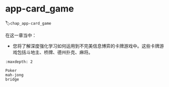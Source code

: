 

<!--
 * @version:
 * @Author:  StevenJokess（蔡舒起） https://github.com/StevenJokess
 * @Date: 2023-05-14 01:47:05
 * @LastEditors:  StevenJokess（蔡舒起） https://github.com/StevenJokess
 * @LastEditTime: 2023-06-16 22:21:33
 * @Description:
 * @Help me: make friends by a867907127@gmail.com and help me get some “foreign” things or service I need in life; 如有帮助，请赞助，失业3年了。![支付宝收款码](https://github.com/StevenJokess/d2rl/blob/master/img/%E6%94%B6.jpg)
 * @TODO::
 * @Reference:
-->
# app-card_game
:label:`chap_app-card_game`

在这一章当中：

- 您将了解深度强化学习如何运用到不完美信息博弈的卡牌游戏中。这些卡牌游戏包括斗地主、桥牌、德州扑克、麻将。


```toc
:maxdepth: 2

Poker
mah-jong
bridge
```
